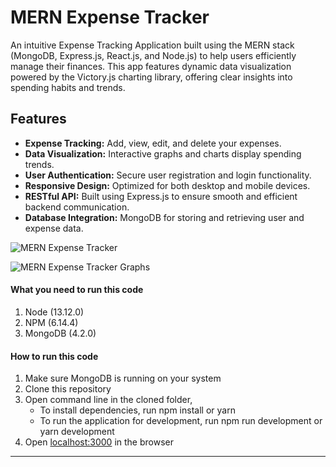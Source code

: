 # MERN Expense Tracker

An intuitive Expense Tracking Application built using the MERN stack (MongoDB, Express.js, React.js, and Node.js) to help users efficiently manage their finances. This app features dynamic data visualization powered by the Victory.js charting library, offering clear insights into spending habits and trends.

## Features
- **Expense Tracking:** Add, view, edit, and delete your expenses.
- **Data Visualization:** Interactive graphs and charts display spending trends.
- **User Authentication:** Secure user registration and login functionality.
- **Responsive Design:** Optimized for both desktop and mobile devices.
- **RESTful API:** Built using Express.js to ensure smooth and efficient backend communication.
- **Database Integration:** MongoDB for storing and retrieving user and expense data.

![MERN Expense Tracker](https://drive.google.com/uc?id=1mgtzTDtY0ssOMj797-FF5pb8EGFTgylT "MERN Expense Tracker")

![MERN Expense Tracker Graphs](https://drive.google.com/uc?id=1A-tEhEcigAfPf48r9geXCe3J_g3q_HHW "MERN Expense Tracker Graphs")

#### What you need to run this code
1. Node (13.12.0)
2. NPM (6.14.4)
3. MongoDB (4.2.0)

####  How to run this code
1. Make sure MongoDB is running on your system
2. Clone this repository
3. Open command line in the cloned folder,
   - To install dependencies, run   npm install   or  yarn 
   - To run the application for development, run   npm run development   or  yarn development 
4. Open [localhost:3000](http://localhost:3000/) in the browser
----
